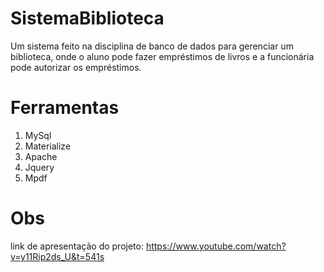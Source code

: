 # SistemaBiblioteca
Um sistema feito na disciplina de banco de dados para gerenciar um biblioteca, onde o aluno pode fazer empréstimos de livros e a funcionária pode autorizar os empréstimos.

# Ferramentas
1. MySql
2. Materialize
3. Apache
4. Jquery
5. Mpdf

# Obs
link de apresentação do projeto: https://www.youtube.com/watch?v=y11Rip2ds_U&t=541s
